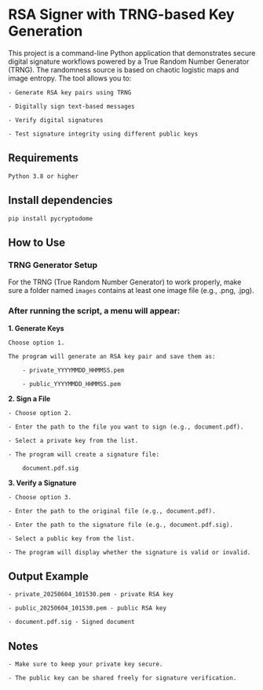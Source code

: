 # **RSA Signer with TRNG-based Key Generation**
This project is a command-line Python application that demonstrates secure digital signature workflows powered by a True Random Number Generator (TRNG). The randomness source is based on chaotic logistic maps and image entropy. The tool allows you to:

    - Generate RSA key pairs using TRNG

    - Digitally sign text-based messages

    - Verify digital signatures

    - Test signature integrity using different public keys

## **Requirements**

    Python 3.8 or higher

## **Install dependencies**
    pip install pycryptodome

## **How to Use**

### TRNG Generator Setup

For the TRNG (True Random Number Generator) to work properly, make sure a folder named `images` contains at least one image file (e.g., .png, .jpg).

### **After running the script, a menu will appear:**

**1. Generate Keys**

    Choose option 1.

    The program will generate an RSA key pair and save them as:

        - private_YYYYMMDD_HHMMSS.pem

        - public_YYYYMMDD_HHMMSS.pem

**2. Sign a File**

    - Choose option 2.

    - Enter the path to the file you want to sign (e.g., document.pdf).

    - Select a private key from the list.

    - The program will create a signature file:

        document.pdf.sig

**3. Verify a Signature**
```
- Choose option 3.

- Enter the path to the original file (e.g., document.pdf).

- Enter the path to the signature file (e.g., document.pdf.sig).

- Select a public key from the list.

- The program will display whether the signature is valid or invalid.
```
## Output Example

```
- private_20250604_101530.pem - private RSA key

- public_20250604_101530.pem - public RSA key

- document.pdf.sig - Signed document
```

## Notes

    - Make sure to keep your private key secure.

    - The public key can be shared freely for signature verification.
